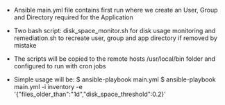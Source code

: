 - Ansible main.yml file contains first run where we create an User, Group 
  and Directory required for the Application
  
- Two bash script: disk_space_monitor.sh for disk usage monitoring and remediation.sh 
  to recreate user, group and app directory if removed by mistake
 
- The scripts will be copied to the remote hosts /usr/local/bin folder 
   and configured to run with cron jobs 
  
- Simple usage will be: 
 $ ansible-playbook main.yml 
 $ ansible-playbook main.yml -i inventory -e '{"files_older_than":"1d","disk_space_threshold":0.2}'
	  
